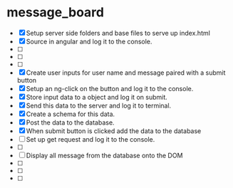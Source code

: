 # message_board

- [x] Setup server side folders and base files to serve up index.html
- [x] Source in angular and log it to the console.
- [ ]
- [ ]
- [ ]
- [x] Create user inputs for user name and message paired with a submit button
- [x] Setup an ng-click on the button and log it to the console.
- [x] Store input data to a object and log it on submit.
- [x] Send this data to the server and log it to terminal.
- [x] Create a schema for this data.
- [x] Post the data to the database.
- [x] When submit button is clicked add the data to the database
- [ ] Set up get request and log it to the console.
- [ ]
- [ ] Display all message from the database onto the DOM
- [ ]
- [ ]
- [ ]
